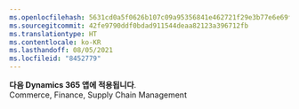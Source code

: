 ```yaml
---
ms.openlocfilehash: 5631cd0a5f0626b107c09a95356841e462721f29e3b77e6e69fa773b322e109d
ms.sourcegitcommit: 42fe9790ddf0bdad911544deaa82123a396712fb
ms.translationtype: HT
ms.contentlocale: ko-KR
ms.lasthandoff: 08/05/2021
ms.locfileid: "8452779"
---
```

**다음 Dynamics 365 앱에 적용됩니다**.<br>
Commerce, Finance, Supply Chain Management